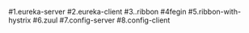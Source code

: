 #1.eureka-server
#2.eureka-client
#3..ribbon
#4fegin
#5.ribbon-with-hystrix
#6.zuul
#7.config-server
#8.config-client